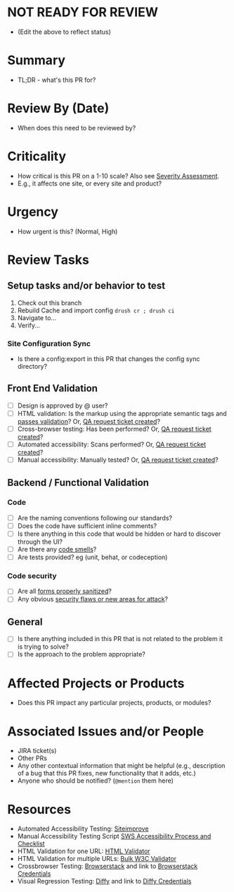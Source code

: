 # NOT READY FOR REVIEW
- (Edit the above to reflect status)

# Summary
- TL;DR - what's this PR for?

# Review By (Date)
- When does this need to be reviewed by?

# Criticality
- How critical is this PR on a 1-10 scale? Also see [Severity Assessment](https://stanfordits.atlassian.net/browse/D8CORE-1705).
- E.g., it affects one site, or every site and product?

# Urgency
- How urgent is this? (Normal, High)

# Review Tasks

## Setup tasks and/or behavior to test

1. Check out this branch
2. Rebuild Cache and import config `drush cr ; drush ci`
3. Navigate to...
4. Verify...

### Site Configuration Sync

- Is there a config:export in this PR that changes the config sync directory?

## Front End Validation
- [ ] Design is approved by @ user?
- [ ] HTML validation: Is the markup using the appropriate semantic tags and [passes validation](https://validator.w3.org/nu/)? Or, [QA request ticket created](https://github.com/SU-SWS/template_warehouse/blob/master/jira_templates/QA_request_template.txt)?
- [ ] Cross-browser testing: Has been performed? Or, [QA request ticket created](https://github.com/SU-SWS/template_warehouse/blob/master/jira_templates/QA_request_template.txt)?
- [ ] Automated accessibility: Scans performed? Or, [QA request ticket created](https://github.com/SU-SWS/template_warehouse/blob/master/jira_templates/QA_request_template.txt)?
- [ ] Manual accessibility: Manually tested? Or, [QA request ticket created](https://github.com/SU-SWS/template_warehouse/blob/master/jira_templates/QA_request_template.txt)?

## Backend / Functional Validation
### Code
- [ ] Are the naming conventions following our standards?
- [ ] Does the code have sufficient inline comments?
- [ ] Is there anything in this code that would be hidden or hard to discover through the UI?
- [ ] Are there any [code smells](https://blog.codinghorror.com/code-smells/)?
- [ ] Are tests provided? eg (unit, behat, or codeception)

### Code security
- [ ] Are all [forms properly sanitized](https://www.drupal.org/docs/8/security/drupal-8-sanitizing-output)?
- [ ] Any obvious [security flaws or new areas for attack](https://www.drupal.org/docs/8/security)?

## General
- [ ] Is there anything included in this PR that is not related to the problem it is trying to solve?
- [ ] Is the approach to the problem appropriate?

# Affected Projects or Products
- Does this PR impact any particular projects, products, or modules?

# Associated Issues and/or People
- JIRA ticket(s)
- Other PRs
- Any other contextual information that might be helpful (e.g., description of a bug that this PR fixes, new functionality that it adds, etc.)
- Anyone who should be notified? (`@mention` them here)

# Resources
- Automated Accessibility Testing: [Siteimprove](https://siteimprove.stanford.edu/)
- Manual Accessibility Testing Script [SWS Accessibility Process and Checklist](https://docs.google.com/document/d/1ZXJ9RIUNXsS674ow9j3qJ2g1OAkCjmqMXl0Gs8XHEPQ/edit?usp=sharing)
- HTML Validation for one URL: [HTML Validator](https://validator.w3.org/)
- HTML Validation for multiple URLs: [Bulk W3C Validator](https://www.bulkseotools.com/bulk-w3c-validator.php)
- Crossbrowser Testing: [Browserstack](https://live.browserstack.com/dashboard) and link to [Browserstack Credentials](https://asconfluence.stanford.edu/confluence/display/SWS/External+Account+Credentials)
- Visual Regression Testing: [Diffy](https://diffy.website) and link to [Diffy Credentials](https://asconfluence.stanford.edu/confluence/display/SWS/External+Account+Credentials)
